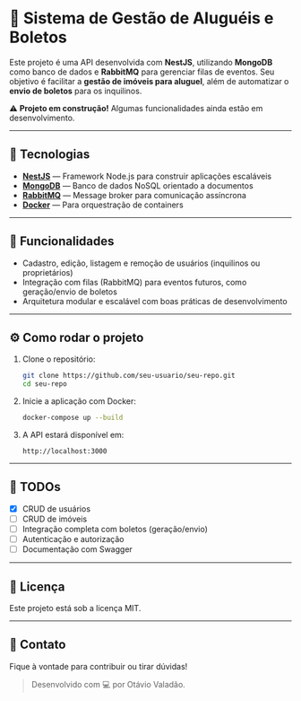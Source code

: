 # 🏡 Sistema de Gestão de Aluguéis e Boletos

Este projeto é uma API desenvolvida com **NestJS**, utilizando **MongoDB** como banco de dados e **RabbitMQ** para gerenciar filas de eventos. Seu objetivo é facilitar a **gestão de imóveis para aluguel**, além de automatizar o **envio de boletos** para os inquilinos.

⚠️ **Projeto em construção!** Algumas funcionalidades ainda estão em desenvolvimento.

---

## 🚀 Tecnologias

- **[NestJS](https://nestjs.com/)** — Framework Node.js para construir aplicações escaláveis
- **[MongoDB](https://www.mongodb.com/)** — Banco de dados NoSQL orientado a documentos
- **[RabbitMQ](https://www.rabbitmq.com/)** — Message broker para comunicação assíncrona
- **[Docker](https://www.docker.com/)** — Para orquestração de containers

---

## 🧰 Funcionalidades

- Cadastro, edição, listagem e remoção de usuários (inquilinos ou proprietários)
- Integração com filas (RabbitMQ) para eventos futuros, como geração/envio de boletos
- Arquitetura modular e escalável com boas práticas de desenvolvimento

---

## ⚙️ Como rodar o projeto

1. Clone o repositório:
   ```bash
   git clone https://github.com/seu-usuario/seu-repo.git
   cd seu-repo
   ```

2. Inicie a aplicação com Docker:
   ```bash
   docker-compose up --build
   ```

3. A API estará disponível em:
   ```
   http://localhost:3000
   ```
---

## 📌 TODOs

- [x] CRUD de usuários
- [ ] CRUD de imóveis
- [ ] Integração completa com boletos (geração/envio)
- [ ] Autenticação e autorização
- [ ] Documentação com Swagger

---

## 📝 Licença

Este projeto está sob a licença MIT.

---

## 💬 Contato

Fique à vontade para contribuir ou tirar dúvidas!

> Desenvolvido com 💻 por Otávio Valadão.
